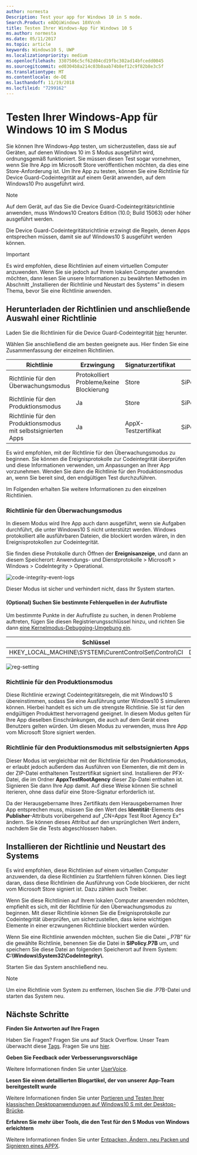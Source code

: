 ```yaml
---
author: normesta
Description: Test your app for Windows 10 in S mode.
Search.Product: eADQiWindows 10XVcnh
title: Testen Ihrer Windows-App für Windows 10 S
ms.author: normesta
ms.date: 05/11/2017
ms.topic: article
keywords: Windows10 S, UWP
ms.localizationpriority: medium
ms.openlocfilehash: 3307506c5cf62d04cd19fbc302ad14bfcedd0045
ms.sourcegitcommit: ed0304b8a214c03b8aab74b8ef12c9f82b8e3c5f
ms.translationtype: MT
ms.contentlocale: de-DE
ms.lasthandoff: 11/19/2018
ms.locfileid: "7299162"
---
```

# <a name="test-your-windows-app-for-windows-10-in-s-mode"></a>Testen Ihrer Windows-App für Windows 10 im S Modus

Sie können Ihre Windows-App testen, um sicherzustellen, dass sie auf Geräten, auf denen Windows 10 im S Modus ausgeführt wird, ordnungsgemäß funktioniert. Sie müssen diesen Test sogar vornehmen, wenn Sie Ihre App im Microsoft Store veröffentlichen möchten, da dies eine Store-Anforderung ist. Um Ihre App zu testen, können Sie eine Richtlinie für Device Guard-Codeintegrität auf einem Gerät anwenden, auf dem Windows10 Pro ausgeführt wird.

> [!NOTE]
> Auf dem Gerät, auf das Sie die Device Guard-Codeintegritätsrichtlinie anwenden, muss Windows10 Creators Edition (10.0; Build 15063) oder höher ausgeführt werden.

Die Device Guard-Codeintegritätsrichtlinie erzwingt die Regeln, denen Apps entsprechen müssen, damit sie auf Windows10 S ausgeführt werden können.

> [!IMPORTANT]
>Es wird empfohlen, diese Richtlinien auf einem virtuellen Computer anzuwenden. Wenn Sie sie jedoch auf Ihrem lokalen Computer anwenden möchten, dann lesen Sie unsere Informationen zu bewährten Methoden im Abschnitt „Installieren der Richtlinie und Neustart des Systems” in diesem Thema, bevor Sie eine Richtlinie anwenden.

<a id="choose-policy" />

## <a name="first-download-the-policies-and-then-choose-one"></a>Herunterladen der Richtlinien und anschließende Auswahl einer Richtlinie

Laden Sie die Richtlinien für die Device Guard-Codeintegrität [hier](https://go.microsoft.com/fwlink/?linkid=849018) herunter.

Wählen Sie anschließend die am besten geeignete aus. Hier finden Sie eine Zusammenfassung der einzelnen Richtlinien.

|Richtlinie |Erzwingung |Signaturzertifikat |Dateiname |
|--|--|--|--|
|Richtlinie für den Überwachungsmodus |Protokolliert Probleme/keine Blockierung |Store |SiPolicy_Audit.p7b |
|Richtlinie für den Produktionsmodus |Ja |Store |SiPolicy_Enforced.p7b |
|Richtlinie für den Produktionsmodus mit selbstsignierten Apps |Ja |AppX-Testzertifikat  |SiPolicy_DevModeEx_Enforced.p7b |

Es wird empfohlen, mit der Richtlinie für den Überwachungsmodus zu beginnen. Sie können die Ereignisprotokolle zur Codeintegrität überprüfen und diese Informationen verwenden, um Anpassungen an Ihrer App vorzunehmen. Wenden Sie dann die Richtlinie für den Produktionsmodus an, wenn Sie bereit sind, den endgültigen Test durchzuführen.

Im Folgenden erhalten Sie weitere Informationen zu den einzelnen Richtlinien.

### <a name="audit-mode-policy"></a>Richtlinie für den Überwachungsmodus
In diesem Modus wird Ihre App auch dann ausgeführt, wenn sie Aufgaben durchführt, die unter Windows10 S nicht unterstützt werden. Windows protokolliert alle ausführbaren Dateien, die blockiert worden wären, in den Ereignisprotokollen zur Codeintegrität.

Sie finden diese Protokolle durch Öffnen der **Ereignisanzeige**, und dann an diesem Speicherort: Anwendungs- und Dienstprotokolle > Microsoft > Windows > CodeIntegrity > Operational.

![code-integrity-event-logs](images/desktop-to-uwp/code-integrity-logs.png)

Dieser Modus ist sicher und verhindert nicht, dass Ihr System starten.

#### <a name="optional-find-specific-failure-points-in-the-call-stack"></a>(Optional) Suchen Sie bestimmte Fehlerquellen in der Aufrufliste
Um bestimmte Punkte in der Aufrufliste zu suchen, in denen Probleme auftreten, fügen Sie diesen Registrierungsschlüssel hinzu, und richten Sie dann [eine Kernelmodus-Debugging-Umgebung ein](https://docs.microsoft.com/windows-hardware/drivers/debugger/getting-started-with-windbg--kernel-mode-#span-idsetupakernel-modedebuggingspanspan-idsetupakernel-modedebuggingspanspan-idsetupakernel-modedebuggingspanset-up-a-kernel-mode-debugging).

|Schlüssel|Name|Typ|Wert|
|--|---|--|--|
|HKEY_LOCAL_MACHINE\SYSTEM\CurentControlSet\Control\CI| DebugFlags |REG_DWORD | 1 |


![reg-setting](images/desktop-to-uwp/ci-debug-setting.png)

### <a name="production-mode-policy"></a>Richtlinie für den Produktionsmodus
Diese Richtlinie erzwingt Codeintegritätsregeln, die mit Windows10 S übereinstimmen, sodass Sie eine Ausführung unter Windows10 S simulieren können. Hierbei handelt es sich um die strengste Richtlinie. Sie ist für den endgültigen Produkttest hervorragend geeignet. In diesem Modus gelten für Ihre App dieselben Einschränkungen, die auch auf dem Gerät eines Benutzers gelten würden. Um diesen Modus zu verwenden, muss Ihre App vom Microsoft Store signiert werden.

### <a name="production-mode-policy-with-self-signed-apps"></a>Richtlinie für den Produktionsmodus mit selbstsignierten Apps
Dieser Modus ist vergleichbar mit der Richtlinie für den Produktionsmodus, er erlaubt jedoch außerdem das Ausführen von Elementen, die mit dem in der ZIP-Datei enthaltenen Testzertifikat signiert sind. Installieren der PFX-Datei, die im Ordner **AppxTestRootAgency** dieser Zip-Datei enthalten ist. Signieren Sie dann Ihre App damit. Auf diese Weise können Sie schnell iterieren, ohne dass dafür eine Store-Signatur erforderlich ist.

Da der Herausgebername Ihres Zertifikats dem Herausgebernamen Ihrer App entsprechen muss, müssen Sie den Wert des **Identität**-Elements des **Publisher**-Attributs vorübergehend auf „CN=Appx Test Root Agency Ex“ ändern. Sie können dieses Attribut auf den ursprünglichen Wert ändern, nachdem Sie die Tests abgeschlossen haben.

## <a name="next-install-the-policy-and-restart-your-system"></a>Installieren der Richtlinie und Neustart des Systems

Es wird empfohlen, diese Richtlinien auf einem virtuellen Computer anzuwenden, da diese Richtlinien zu Startfehlern führen können. Dies liegt daran, dass diese Richtlinien die Ausführung von Code blockieren, der nicht vom Microsoft Store signiert ist. Dazu zählen auch Treiber.

Wenn Sie diese Richtlinien auf Ihrem lokalen Computer anwenden möchten, empfiehlt es sich, mit der Richtlinie für den Überwachungsmodus zu beginnen. Mit dieser Richtlinie können Sie die Ereignisprotokolle zur Codeintegrität überprüfen, um sicherzustellen, dass keine wichtigen Elemente in einer erzwungenen Richtlinie blockiert werden würden.

Wenn Sie eine Richtlinie anwenden möchten, suchen Sie die Datei „.P7B” für die gewählte Richtlinie, benennen Sie die Datei in **SIPolicy.P7B** um, und speichern Sie diese Datei an folgendem Speicherort auf Ihrem System: **C:\Windows\System32\CodeIntegrity\\**.

Starten Sie das System anschließend neu.

>[!NOTE]
>Um eine Richtlinie vom System zu entfernen, löschen Sie die .P7B-Datei und starten das System neu.

## <a name="next-steps"></a>Nächste Schritte

**Finden Sie Antworten auf Ihre Fragen**

Haben Sie Fragen? Fragen Sie uns auf Stack Overflow. Unser Team überwacht diese [Tags](http://stackoverflow.com/questions/tagged/project-centennial+or+desktop-bridge). Fragen Sie uns [hier](https://social.msdn.microsoft.com/Forums/en-US/home?filter=alltypes&sort=relevancedesc&searchTerm=%5BDesktop%20Converter%5D).

**Geben Sie Feedback oder Verbesserungsvorschläge**

Weitere Informationen finden Sie unter [UserVoice](https://wpdev.uservoice.com/forums/110705-universal-windows-platform/category/161895-desktop-bridge-centennial).

**Lesen Sie einen detaillierten Blogartikel, der von unserer App-Team bereitgestellt wurde**

Weitere Informationen finden Sie unter [Portieren und Testen Ihrer klassischen Desktopanwendungen auf Windows10 S mit der Desktop-Brücke](https://blogs.msdn.microsoft.com/appconsult/2017/06/15/porting-and-testing-your-classic-desktop-applications-on-windows-10-s-with-the-desktop-bridge/).

**Erfahren Sie mehr über Tools, die den Test für den S Modus von Windows erleichtern**

Weitere Informationen finden Sie unter [Entpacken, Ändern, neu Packen und Signieren eines APPX](https://blogs.msdn.microsoft.com/appconsult/2017/08/07/unpack-modify-repack-sign-appx/).
